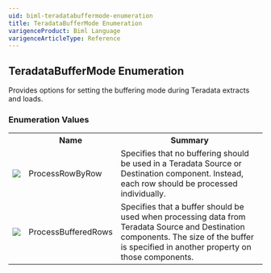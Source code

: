 ```yaml
---
uid: biml-teradatabuffermode-enumeration
title: TeradataBufferMode Enumeration
varigenceProduct: Biml Language
varigenceArticleType: Reference
---
```


## TeradataBufferMode Enumeration<div class="LanguageSummary"><div class ="SummaryItem">Provides options for setting the buffering mode during Teradata extracts and loads.</div></div><div class="EnumValueGroup">### Enumeration Values<table id="EnumValue" class="MemberList"><tbody><tr><th class="MemberTypeIconColumnHeader">&nbsp;</th><th class="MemberNameColumnHeader">Name</th><th class="MemberSummaryColumnHeader">Summary</th></tr><tr class="cd0"><td align="center" class="MemberTypeIcon"><img src="enumValue.png"></img></td><td class="MemberName">ProcessRowByRow</td><td class="MemberSummary"><div class ="SummaryItem">Specifies that no buffering should be used in a Teradata Source or Destination component.  Instead, each row should be processed individually.</div></td></tr><tr class="cd1"><td align="center" class="MemberTypeIcon"><img src="enumValue.png"></img></td><td class="MemberName">ProcessBufferedRows</td><td class="MemberSummary"><div class ="SummaryItem">Specifies that a buffer should be used when processing data from Teradata Source and Destination components.  The size of the buffer is specified in another property on those components.</div></td></tr></tbody></table></div>
